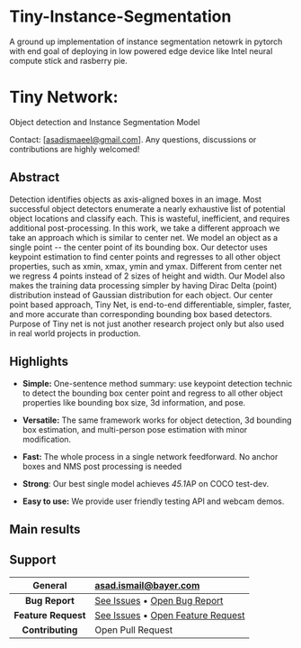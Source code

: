 # Tiny-Instance-Segmentation

A ground up implementation of instance segmentation netowrk in pytorch with end goal of deploying in low powered edge device like Intel neural compute stick and rasberry pie.

# Tiny Network:
Object detection and Instance Segmentation Model


Contact: [asadismaeel@gmail.com]. Any questions, discussions or contributions are highly welcomed! 

## Abstract 

Detection identifies objects as axis-aligned boxes in an image. Most successful object detectors enumerate a nearly exhaustive list of potential object locations and classify each. This is wasteful, inefficient, and requires additional post-processing. In this work, we take a different approach we take an approach which is similar to center net. We model an object as a single point -- the center point of its bounding box. Our detector uses keypoint estimation to find center points and regresses to all other object properties, such as xmin, xmax, ymin and ymax. Different from center net we regress 4 points instead of 2 sizes of height and width.
Our Model also makes the training data processing simpler by having Dirac Delta (point) distribution instead of Gaussian distribution for each object. Our center point based approach, Tiny Net, is end-to-end differentiable, simpler, faster, and more accurate than corresponding bounding box based detectors.
Purpose of Tiny net is not just another research project only but also used in real world projects in production.

## Highlights

- **Simple:** One-sentence method summary: use keypoint detection technic to detect the bounding box center point and regress to all other object properties like bounding box size, 3d information, and pose.

- **Versatile:** The same framework works for object detection, 3d bounding box estimation, and multi-person pose estimation with minor modification.

- **Fast:** The whole process in a single network feedforward. No anchor boxes and NMS post processing is needed

- **Strong**: Our best single model achieves *45.1*AP on COCO test-dev.

- **Easy to use:** We provide user friendly testing API and webcam demos.

## Main results

## Support

| **General**  | [asad.ismail@bayer.com](mailto:asadismaeel@gmail.com) |
|:------:|:-------------|
| **Bug Report** | [See Issues](https://github.com/bayer-int/VegRD_APD_Fruit_Phenotyping/issues) • [Open Bug Report](https://github.com/bayer-int/VegRD_APD_Fruit_Phenotyping/issues/new?assignees=&labels=bug&template=bug.yml&title=%3Ctitle%3E) |
| **Feature Request** | [See Issues](https://github.com/bayer-int/VegRD_APD_Fruit_Phenotyping/issues) • [Open Feature Request](https://github.com/bayer-int/VegRD_APD_Fruit_Phenotyping/issues/new?assignees=&labels=enhancement&template=feature.yml&title=%3Ctitle%3E)  |
| **Contributing** | Open Pull Request |


